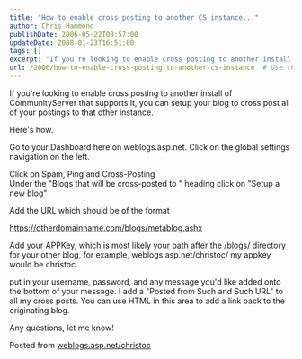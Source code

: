 ```yaml
---
title: "How to enable cross posting to another CS instance..."
author: Chris Hammond
publishDate: 2006-05-22T08:57:00
updateDate: 2008-01-23T16:51:00
tags: []
excerpt: "If you're looking to enable cross posting to another install of CommunityServer that supports it, you can setup your blog to cross post all of your postings to that other instance. Here's how. Go to your Dashboard here on weblogs.asp.net. Click on the global settings navigation on the left. Click on Spam, Ping and Cross-Posting Under the \"Blogs that will be cross-posted to \" heading click on \"Setup a new blog\" Add the URL which should be of the format https://otherdomainname.com/blogs/metablog.ashx Add your APPKey, which is most likely your path after the /blogs/ directory for your other blog, for example, weblogs.asp.net/christoc/ my appkey would be christoc. put in your username, password, and any message you'd like added onto the bottom of your message. I add a \"Posted from Such and Such URL\" to all my cross posts. You can use HTML in this area to add a link back to the originating blog. Any questions, let me know!&nbsp;&nbsp; Posted from..."
url: /2006/how-to-enable-cross-posting-to-another-cs-instance  # Use the generated URL with year
---
```

<P>If you're looking to enable cross posting to another install of CommunityServer that supports it, you can setup your blog to cross post all of your postings to that other instance.</P> <P>Here's how.</P> <P>Go to your Dashboard here on weblogs.asp.net. Click on the global settings navigation on the left.</P> <P>Click on Spam, Ping and Cross-Posting <BR>Under the "Blogs that will be cross-posted to " heading click on "Setup a new blog"</P> <P>Add the URL which should be of the format</P> <P><A href="https://otherdomainname.com/blogs/metablog.ashx">https://otherdomainname.com/blogs/metablog.ashx</A></P> <P>Add your APPKey, which is most likely your path after the /blogs/ directory for your other blog, for example, weblogs.asp.net/christoc/ my appkey would be christoc.</P> <P>put in your username, password, and any message you'd like added onto the bottom of your message. I add a "Posted from Such and Such URL" to all my cross posts. You can use HTML in this area to add a link back to the originating blog.</P> <P>Any questions, let me know!&nbsp;&nbsp;</P> Posted from <A href="https://www.chrishammond.com/blogs/metablog.ashx">weblogs.asp.net/christoc</a>
